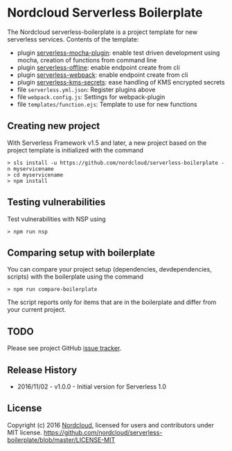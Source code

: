# Nordcloud Serverless Boilerplate

The Nordcloud serverless-boilerplate is a project template for new serverless services. Contents of the template:
* plugin [serverless-mocha-plugin](https://github.com/SC5/serverless-mocha-plugin): enable test driven development using mocha, creation of functions from command line
* plugin [serverless-offline](https://github.com/dherault/serverless-offline): enable endpoint create from cli
* plugin [serverless-webpack](https://github.com/elastic-coders/serverless-webpack): enable endpoint create from cli
* plugin [serverless-kms-secrets](https://github.com/SC5/serverless-kms-secrets): ease handling of KMS encrypted secrets
* file `serverless.yml.json`: Register plugins above
* file `webpack.config.js`: Settings for webpack-plugin
* file `templates/function.ejs`: Template to use for new functions

## Creating new project

With Serverless Framework v1.5 and later, a new project based on the project template is initialized with the command

```
> sls install -u https://github.com/nordcloud/serverless-boilerplate -n myservicename
> cd myservicename
> npm install
```

## Testing vulnerabilities

Test vulnerabilities with NSP using
```
> npm run nsp
```

## Comparing setup with boilerplate

You can compare your project setup (dependencies, devdependencies, scripts) with the boilerplate using the command

```
> npm run compare-boilerplate
```

The script reports only for items that are in the boilerplate and differ from your current project.

## TODO

Please see project GitHub [issue tracker](https://github.com/SC5/sc5-serverless-boilerplate/issues).

## Release History

* 2016/11/02 - v1.0.0 - Initial version for Serverless 1.0

## License

Copyright (c) 2016 [Nordcloud](https://www.nordcloud.com/), licensed for users and contributors under MIT license.
https://github.com/nordcloud/serverless-boilerplate/blob/master/LICENSE-MIT
